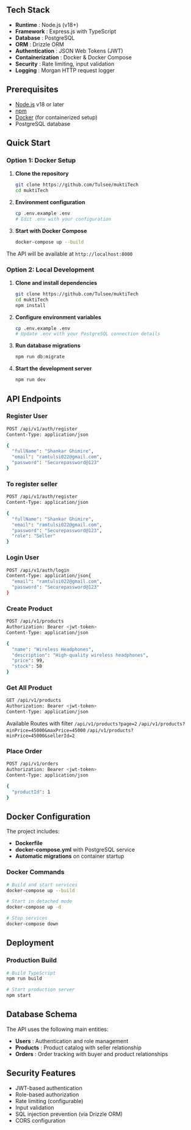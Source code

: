 ## Tech Stack

- **Runtime** : Node.js (v18+)
- **Framework** : Express.js with TypeScript
- **Database** : PostgreSQL
- **ORM** : Drizzle ORM
- **Authentication** : JSON Web Tokens (JWT)
- **Containerization** : Docker & Docker Compose
- **Security** : Rate limiting, input validation
- **Logging** : Morgan HTTP request logger

## Prerequisites

- [Node.js](https://nodejs.org/) v18 or later
- [npm](https://www.npmjs.com/)
- [Docker](https://www.docker.com/products/docker-desktop/) (for containerized setup)
- PostgreSQL database

## Quick Start

### Option 1: Docker Setup

1. **Clone the repository**
   ```bash
   git clone https://github.com/Tulsee/muktiTech
   cd muktiTech
   ```
2. **Environment configuration**
   ```bash
   cp .env.example .env
   # Edit .env with your configuration
   ```
3. **Start with Docker Compose**
   ```bash
   docker-compose up --build
   ```

The API will be available at `http://localhost:8000`

### Option 2: Local Development

1. **Clone and install dependencies**
   ```bash
   git clone https://github.com/Tulsee/muktiTech
   cd muktiTech
   npm install
   ```
2. **Configure environment variables**
   ```bash
   cp .env.example .env
   # Update .env with your PostgreSQL connection details
   ```
3. **Run database migrations**
   ```bash
   npm run db:migrate
   ```
4. **Start the development server**
   ```bash
   npm run dev
   ```

## API Endpoints

### Register User

```bash
POST /api/v1/auth/register
Content-Type: application/json

{
  "fullName": "Shankar Ghimire",
  "email": "ramtulsi022@gmail.com",
  "password": "Securepassword@123"
}
```

### To register seller

```bash
POST /api/v1/auth/register
Content-Type: application/json

{
  "fullName": "Shankar Ghimire",
  "email": "ramtulsi022@gmail.com",
  "password": "Securepassword@123",
  "role": "Seller"
}
```

### Login User

```bash
POST /api/v1/auth/login
Content-Type: application/json{
  "email": "ramtulsi022@gmail.com",
  "password": "Securepassword@123"
}
```

### Create Product

```bash
POST /api/v1/products
Authorization: Bearer <jwt-token>
Content-Type: application/json

{
  "name": "Wireless Headphones",
  "description": "High-quality wireless headphones",
  "price": 99,
  "stock": 50
}
```

### Get All Product

```bash
GET /api/v1/products
Authorization: Bearer <jwt-token>
Content-Type: application/json
```

Available Routes with filter
`/api/v1/products?page=2`
`/api/v1/products?minPrice=45000&maxPrice=45000`
`/api/v1/products?minPrice=45000&sellerId=2`

### Place Order

```bash
POST /api/v1/orders
Authorization: Bearer <jwt-token>
Content-Type: application/json

{
  "productId": 1
}
```

## Docker Configuration

The project includes:

- **Dockerfile**
- **docker-compose.yml** with PostgreSQL service
- **Automatic migrations** on container startup

### Docker Commands

```bash
# Build and start services
docker-compose up --build

# Start in detached mode
docker-compose up -d

# Stop services
docker-compose down
```

## Deployment

### Production Build

```bash
# Build TypeScript
npm run build

# Start production server
npm start
```

## Database Schema

The API uses the following main entities:

- **Users** : Authentication and role management
- **Products** : Product catalog with seller relationship
- **Orders** : Order tracking with buyer and product relationships

## Security Features

- JWT-based authentication
- Role-based authorization
- Rate limiting (configurable)
- Input validation
- SQL injection prevention (via Drizzle ORM)
- CORS configuration
